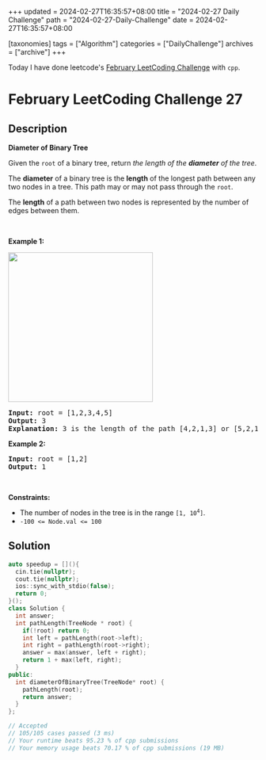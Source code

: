 +++
updated = 2024-02-27T16:35:57+08:00
title = "2024-02-27 Daily Challenge"
path = "2024-02-27-Daily-Challenge"
date = 2024-02-27T16:35:57+08:00

[taxonomies]
tags = ["Algorithm"]
categories = ["DailyChallenge"]
archives = ["archive"]
+++

Today I have done leetcode's [February LeetCoding Challenge](https://leetcode.com/problems/diameter-of-binary-tree/) with `cpp`.

<!-- more -->

# February LeetCoding Challenge 27

## Description

**Diameter of Binary Tree**

<p>Given the <code>root</code> of a binary tree, return <em>the length of the <strong>diameter</strong> of the tree</em>.</p>

<p>The <strong>diameter</strong> of a binary tree is the <strong>length</strong> of the longest path between any two nodes in a tree. This path may or may not pass through the <code>root</code>.</p>

<p>The <strong>length</strong> of a path between two nodes is represented by the number of edges between them.</p>

<p>&nbsp;</p>
<p><strong class="example">Example 1:</strong></p>
<img alt="" src="https://assets.leetcode.com/uploads/2021/03/06/diamtree.jpg" style="width: 292px; height: 302px;" />
<pre>
<strong>Input:</strong> root = [1,2,3,4,5]
<strong>Output:</strong> 3
<strong>Explanation:</strong> 3 is the length of the path [4,2,1,3] or [5,2,1,3].
</pre>

<p><strong class="example">Example 2:</strong></p>

<pre>
<strong>Input:</strong> root = [1,2]
<strong>Output:</strong> 1
</pre>

<p>&nbsp;</p>
<p><strong>Constraints:</strong></p>

<ul>
	<li>The number of nodes in the tree is in the range <code>[1, 10<sup>4</sup>]</code>.</li>
	<li><code>-100 &lt;= Node.val &lt;= 100</code></li>
</ul>


## Solution

``` cpp
auto speedup = [](){
  cin.tie(nullptr);
  cout.tie(nullptr);
  ios::sync_with_stdio(false);
  return 0;
}();
class Solution {
  int answer;
  int pathLength(TreeNode * root) {
    if(!root) return 0;
    int left = pathLength(root->left);
    int right = pathLength(root->right);
    answer = max(answer, left + right);
    return 1 + max(left, right);
  }
public:
  int diameterOfBinaryTree(TreeNode* root) {
    pathLength(root);
    return answer;
  }
};

// Accepted
// 105/105 cases passed (3 ms)
// Your runtime beats 95.23 % of cpp submissions
// Your memory usage beats 70.17 % of cpp submissions (19 MB)
```
